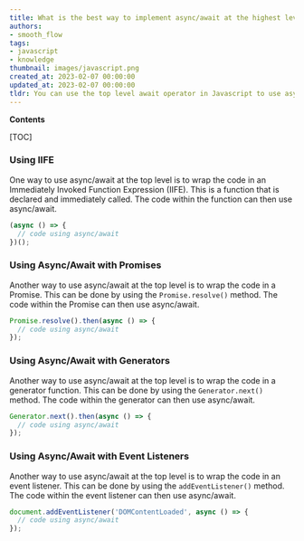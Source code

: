 ```yaml
---
title: What is the best way to implement async/await at the highest level?
authors:
- smooth_flow
tags:
- javascript
- knowledge
thumbnail: images/javascript.png
created_at: 2023-02-07 00:00:00
updated_at: 2023-02-07 00:00:00
tldr: You can use the top level await operator in Javascript to use async/await at the top level.
---
```


**Contents**

[TOC]

### Using IIFE

One way to use async/await at the top level is to wrap the code in an Immediately Invoked Function Expression (IIFE). This is a function that is declared and immediately called. The code within the function can then use async/await.

```js
(async () => {
  // code using async/await
})();
```

### Using Async/Await with Promises

Another way to use async/await at the top level is to wrap the code in a Promise. This can be done by using the `Promise.resolve()` method. The code within the Promise can then use async/await.

```js
Promise.resolve().then(async () => {
  // code using async/await
});
```

### Using Async/Await with Generators

Another way to use async/await at the top level is to wrap the code in a generator function. This can be done by using the `Generator.next()` method. The code within the generator can then use async/await.

```js
Generator.next().then(async () => {
  // code using async/await
});
```

### Using Async/Await with Event Listeners

Another way to use async/await at the top level is to wrap the code in an event listener. This can be done by using the `addEventListener()` method. The code within the event listener can then use async/await.

```js
document.addEventListener('DOMContentLoaded', async () => {
  // code using async/await
});
```
